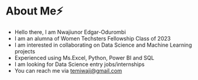 # About Me:zap:

- Hello there, I am Nwajiunor Edgar-Odurombi
- I am an alumna of Women Techsters Fellowship Class of 2023
- I am interested in collaborating on Data Science and Machine Learning projects
- Experienced using Ms.Excel, Python, Power BI and SQL
- I am looking for Data Science entry jobs/internships
- You can reach me via temiwaji@gmail.com
